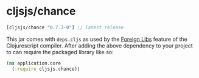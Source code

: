 # cljsjs/chance

[](dependency)
```clojure
[cljsjs/chance "0.7.3-0"] ;; latest release
```
[](/dependency)

This jar comes with `deps.cljs` as used by the [Foreign Libs][flibs] feature
of the Clojurescript compiler. After adding the above dependency to your project
to can require the packaged library like so:

```clojure
(ns application.core
  (:require cljsjs.chance))
```

[flibs]: https://github.com/clojure/clojurescript/wiki/Foreign-Dependencies

